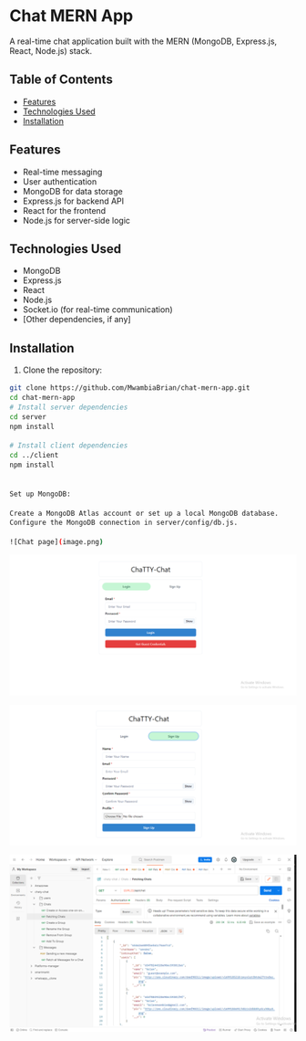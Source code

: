 # Chat MERN App

A real-time chat application built with the MERN (MongoDB, Express.js, React, Node.js) stack.

## Table of Contents

- [Features](#features)
- [Technologies Used](#technologies-used)
- [Installation](#installation)

## Features

- Real-time messaging
- User authentication
- MongoDB for data storage
- Express.js for backend API
- React for the frontend
- Node.js for server-side logic

## Technologies Used

- MongoDB
- Express.js
- React
- Node.js
- Socket.io (for real-time communication)
- [Other dependencies, if any]

## Installation

1. Clone the repository:

```bash
git clone https://github.com/MwambiaBrian/chat-mern-app.git
cd chat-mern-app
# Install server dependencies
cd server
npm install

# Install client dependencies
cd ../client
npm install


Set up MongoDB:

Create a MongoDB Atlas account or set up a local MongoDB database.
Configure the MongoDB connection in server/config/db.js.

![Chat page](image.png)
```

![Login page](image-1.png)

![Sign up page](image-2.png)

![Postman image of messages](image-3.png)
